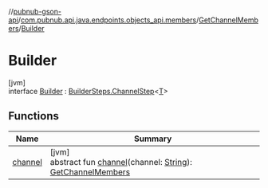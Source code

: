 //[pubnub-gson-api](../../../../index.md)/[com.pubnub.api.java.endpoints.objects_api.members](../../index.md)/[GetChannelMembers](../index.md)/[Builder](index.md)

# Builder

[jvm]\
interface [Builder](index.md) : [BuilderSteps.ChannelStep](../../../com.pubnub.api.java.endpoints/-builder-steps/-channel-step/index.md)&lt;[T](../../../com.pubnub.api.java.endpoints/-builder-steps/-channel-step/index.md)&gt;

## Functions

| Name | Summary |
|---|---|
| [channel](channel.md) | [jvm]<br>abstract fun [channel](channel.md)(channel: [String](https://docs.oracle.com/javase/8/docs/api/java/lang/String.html)): [GetChannelMembers](../index.md) |
